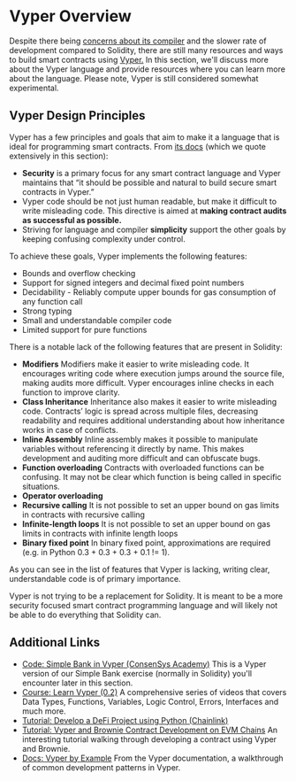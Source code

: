 Vyper Overview
==============

Despite there being [concerns about its compiler](https://consensys.net/diligence/audits/2019/10/vyper/) and the slower rate of development compared to Solidity, there are still many resources and ways to build smart contracts using [Vyper.](https://vyper.readthedocs.io/en/latest/) In this section, we'll discuss more about the Vyper language and provide resources where you can learn more about the language. Please note, Vyper is still considered somewhat experimental.

Vyper Design Principles
-----------------------

Vyper has a few principles and goals that aim to make it a language that is ideal for programming smart contracts. From [its docs](https://vyper.readthedocs.io/en/latest/) (which we quote extensively in this section):

* **Security** is a primary focus for any smart contract language and Vyper maintains that “it should be possible and natural to build secure smart contracts in Vyper.”
* Vyper code should be not just human readable, but make it difficult to write misleading code. This directive is aimed at **making contract audits as successful as possible.**
* Striving for language and compiler **simplicity** support the other goals by keeping confusing complexity under control.

To achieve these goals, Vyper implements the following features: 

* Bounds and overflow checking
* Support for signed integers and decimal fixed point numbers
* Decidability - Reliably compute upper bounds for gas consumption of any function call
* Strong typing
* Small and understandable compiler code
* Limited support for pure functions

There is a notable lack of the following features that are present in Solidity: 

* **Modifiers** Modifiers make it easier to write misleading code. It encourages writing code where execution jumps around the source file, making audits more difficult. Vyper encourages inline checks in each function to improve clarity.
* **Class Inheritance** Inheritance also makes it easier to write misleading code. Contracts’ logic is spread across multiple files, decreasing readability and requires additional understanding about how inheritance works in case of conflicts.
* **Inline Assembly** Inline assembly makes it possible to manipulate variables without referencing it directly by name. This makes development and auditing more difficult and can obfuscate bugs.
* **Function overloading** Contracts with overloaded functions can be confusing. It may not be clear which function is being called in specific situations.
* **Operator overloading**
* **Recursive calling** It is not possible to set an upper bound on gas limits in contracts with recursive calling
* **Infinite-length loops** It is not possible to set an upper bound on gas limits in contracts with infinite length loops
* **Binary fixed point** In binary fixed point, approximations are required (e.g. in Python 0.3 + 0.3 + 0.3 + 0.1 != 1).

As you can see in the list of features that Vyper is lacking, writing clear, understandable code is of primary importance.

Vyper is not trying to be a replacement for Solidity. It is meant to be a more security focused smart contract programming language and will likely not be able to do everything that Solidity can.

 Additional Links
----------------

* [Code: Simple Bank in Vyper (ConsenSys Academy)](https://github.com/ConsenSys-Academy/simple-bank-vyper) This is a Vyper version of our Simple Bank exercise (normally in Solidity) you'll encounter later in this section.
* [Course: Learn Vyper (0.2)](https://www.youtube.com/watch?v=-kZpEmNnzyE&list=PLO5VPQH6OWdWOd-IJTfIzlM2a1yv1rSN-) A comprehensive series of videos that covers Data Types, Functions, Variables, Logic Control, Errors, Interfaces and much more.
* [Tutorial: Develop a DeFi Project using Python (Chainlink)](https://blog.chain.link/develop-python-defi-project/)
* [Tutorial: Vyper and Brownie Contract Development on EVM Chains](https://medium.com/ethereum-classic/vyper-and-brownie-contract-development-on-evm-chains-85ba7fa2feef) An interesting tutorial walking through developing a contract using Vyper and Brownie.
* [Docs: Vyper by Example](https://vyper.readthedocs.io/en/stable/vyper-by-example.html) From the Vyper documentation, a walkthrough of common development patterns in Vyper.
